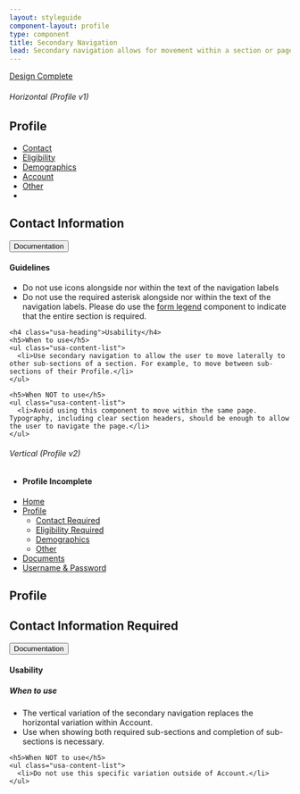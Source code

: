 ```yaml
---
layout: styleguide
component-layout: profile
type: component
title: Secondary Navigation
lead: Secondary navigation allows for movement within a section or page.
---
```


<a href="{{ site.baseurl }}/getting-started/#maturity" class="usa-label maturity design_complete">
  Design Complete
</a>

<h6 class="usa-heading-alt">Horizontal (Profile v1)</h6>
<div class="preview">
  <section class="usajobs-canvas">
    <h1>Profile</h1>
    <nav class="usajobs-nav-secondary" role="navigation" data-object="nav-secondary" data-target="#usajobs-nav-secondary-menu--profile">
      <div class="usajobs-nav-secondary__body" id="usajobs-menu-profile">
        <ul class="usajobs-nav-secondary__menu">
          <li class="usajobs-nav-secondary__container">
            <a class="usajobs-nav-secondary__item is-active" href="#contact">
              Contact
            </a>
          </li>
          <li class="usajobs-nav-secondary__container">
            <a class="usajobs-nav-secondary__item" href="#eligibility">
              Eligibility
            </a>
          </li>
          <li class="usajobs-nav-secondary__container">
            <a class="usajobs-nav-secondary__item" href="#demographics">
              Demographics
            </a>
          </li>
          <li class="usajobs-nav-secondary__container">
            <a class="usajobs-nav-secondary__item" href="#account">
              Account
            </a>
          </li>
          <li class="usajobs-nav-secondary__container">
            <a class="usajobs-nav-secondary__item" href="#other">
              Other
            </a>
          </li>
          <li class="usajobs-nav-secondary__container more is-hidden">
            <a class="usajobs-nav-secondary__more-toggle" href="#more" data-behavior="nav-secondary.toggle" data-target="#usajobs-nav-secondary-menu--profile">
              <span class="fas fa-plus"></span>
            </a>
            <ul class="usajobs-nav-secondary__more-container" id="usajobs-nav-secondary-menu--profile" data-state="is-closed">
            </ul>
          </li>
        </ul>
      </div>
    </nav>
    <div class="content">
      <h2>Contact Information</h2>
    </div>
  </section>
</div>

<div class="usa-accordion-bordered usa-accordion-docs">
  <button class="usa-button-unstyled usa-accordion-button"
      aria-expanded="true" aria-controls="doc-0">
    Documentation
  </button>
  <div id="doc-0" aria-hidden="false" class="usa-accordion-content">
    <h4 class="usa-heading">Guidelines</h4>
    <ul class="usa-content-list">
      <li>Do not use icons alongside nor within the text of the navigation labels</li>
      <li>Do not use the required asterisk alongside nor within the text of the navigation labels. Please do use the <a href="{{ site.baseurl }}/form-controls#usajobs-form-legend-documentation">form legend</a> component to indicate that the entire section is required.</li>
    </ul>

    <h4 class="usa-heading">Usability</h4>
    <h5>When to use</h5>
    <ul class="usa-content-list">
      <li>Use secondary navigation to allow the user to move laterally to other sub-sections of a section. For example, to move between sub-sections of their Profile.</li>
    </ul>

    <h5>When NOT to use</h5>
    <ul class="usa-content-list">
      <li>Avoid using this component to move within the same page. Typography, including clear section headers, should be enough to allow the user to navigate the page.</li>
    </ul>
  </div>
</div>

<h6 class="usa-heading-alt">Vertical (Profile v2)</h6>
<div class="preview compact">
  <section class="usajobs-canvas">
    <main class="usajobs-profile" id="main-content" role="main">
      <div class="usajobs-profile-sidenav has-secondary-nav">
        <ul class="usajobs-profile-sidenav__list">
          <li class="usajobs-profile-sidenav__item usajobs-profile-sidenav__profile-container incomplete">
            <h4 class="usajobs-profile-sidenav__profile-status">Profile Incomplete</h4>
          </li>
          <li class="usajobs-profile-sidenav__item">
            <a href="http://usajobs.github.io/american-discovery-trail/signed-in/home/" class="usajobs-profile-sidenav__link home">
              <span class="usajobs-profile-sidenav__icon">
                <i class="fa fa-home"></i>
              </span>Home
            </a>
          </li>
          <li class="usajobs-profile-sidenav__item is-active">
            <a href="#current-page" class="usajobs-profile-sidenav__link profile">
              <span class="usajobs-profile-sidenav__icon">
                <i class="fa fa-user"></i>
              </span>Profile
            </a>
            <ul class="usajobs-profile-sidenav__sub-menu" data-state="is-open">
              <li class="usajobs-profile-sidenav__sub-item">
                <a href="#contact" class="usajobs-profile-sidenav__sub-link is-active is-required">
                  <span class="usajobs-profile-sidenav__sub-icon is-complete"></span> Contact
                  <span class="usajobs-profile-sidenav__sub-text">
                    Required
                  </span>
                </a>
              </li>
              <li class="usajobs-profile-sidenav__sub-item">
                <a href="http://usajobs.github.io/american-discovery-trail/profile/eligibility/" class="usajobs-profile-sidenav__sub-link is-required">
                  <span class="usajobs-profile-sidenav__sub-icon is-incomplete"></span> Eligibility
                  <span class="usajobs-profile-sidenav__sub-text">
                    Required
                  </span>
                </a>
              </li>
              <li class="usajobs-profile-sidenav__sub-item">
                <a href="http://usajobs.github.io/american-discovery-trail/profile/demographics/" class="usajobs-profile-sidenav__sub-link">
                  <span class="usajobs-profile-sidenav__sub-icon is-complete"></span> Demographics
                </a>
              </li>
              <li class="usajobs-profile-sidenav__sub-item">
                <a href="http://usajobs.github.io/american-discovery-trail/profile/other/" class="usajobs-profile-sidenav__sub-link">
                  <span class="usajobs-profile-sidenav__sub-icon is-incomplete"></span> Other
                </a>
              </li>
            </ul>
          </li>
          <li class="usajobs-profile-sidenav__item">
            <a href="http://usajobs.github.io/american-discovery-trail/documents/" class="usajobs-profile-sidenav__link documents">
              <span class="usajobs-profile-sidenav__icon">
                <i class="fa fa-file"></i>
              </span>Documents
            </a>
          </li>
          <li class="usajobs-profile-sidenav__item">
            <a href="http://usajobs.github.io/american-discovery-trail/username/" class="usajobs-profile-sidenav__link username">
              <span class="usajobs-profile-sidenav__icon">
                <i class="fa fa-lock"></i>
              </span>Username &amp; Password
            </a>
          </li>
        </ul>
      </div>
      <div class="usajobs-content-gutter usajobs-profile__body">
        <h1 class="usajobs-profile__title">
          Profile
        </h1>
        <div class="usajobs-profile__section-contents">
          <h2 class="usajobs-profile__section-title is-complete">
            Contact Information
            <span class="usajobs-profile__required-section">
              Required
            </span>
          </h2>
        </div>
      </div>
    </main>
  </section>
</div>

<div class="usa-accordion-bordered usa-accordion-docs">
  <button class="usa-button-unstyled usa-accordion-button"
      aria-expanded="true" aria-controls="doc-1">
    Documentation
  </button>
  <div id="doc-1" aria-hidden="false" class="usa-accordion-content">
    <h4 class="usa-heading">Usability</h4>
    <h5>When to use</h5>
    <ul class="usa-content-list">
      <li>The vertical variation of the secondary navigation replaces the horizontal variation within Account.</li>
      <li>Use when showing both required sub-sections and completion of sub-sections is necessary.</li>
    </ul>

    <h5>When NOT to use</h5>
    <ul class="usa-content-list">
      <li>Do not use this specific variation outside of Account.</li>
    </ul>
  </div>
</div>
